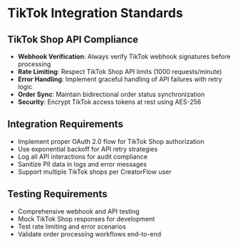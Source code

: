 # TikTok Integration Standards

## TikTok Shop API Compliance

- **Webhook Verification**: Always verify TikTok webhook signatures before processing
- **Rate Limiting**: Respect TikTok Shop API limits (1000 requests/minute)
- **Error Handling**: Implement graceful handling of API failures with retry logic
- **Order Sync**: Maintain bidirectional order status synchronization
- **Security**: Encrypt TikTok access tokens at rest using AES-256

## Integration Requirements

- Implement proper OAuth 2.0 flow for TikTok Shop authorization
- Use exponential backoff for API retry strategies
- Log all API interactions for audit compliance
- Sanitize PII data in logs and error messages
- Support multiple TikTok shops per CreatorFlow user

## Testing Requirements

- Comprehensive webhook and API testing
- Mock TikTok Shop responses for development
- Test rate limiting and error scenarios
- Validate order processing workflows end-to-end
